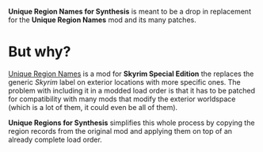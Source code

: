 **Unique Region Names for Synthesis** is meant to be a drop in replacement for the **Unique Region Names** mod and its many patches.

# But why?
[Unique Region Names](https://www.nexusmods.com/skyrimspecialedition/mods/56452) is a mod for **Skyrim Special Edition** the replaces the generic *Skyrim* label on exterior locations with more specific ones. The problem with including it in a modded load order is that it has to be patched for compatibility with many mods that modify the exterior worldspace (which is a lot of them, it could even be all of them).

**Unique Regions for Synthesis** simplifies this whole process by copying the region records from the original mod and applying them on top of an already complete load order. 
